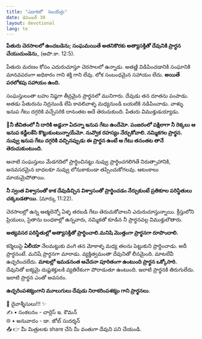 ```yaml
---
title: "ఎడారిలో  సెలయేర్లు"
date: డిసెంబర్ 30
layout: devotional
lang: te
---
```


**పేతురు చెరసాలలో ఉంచబడెను; సంఘమయితే అతనికొరకు అత్యాసక్తితో దేవునికి ప్రార్ధన చేయుచుండెను**_ (అపొ.కా. 12:5). 

పేతురు మరణం కోసం ఎదురుచూస్తూ చెరసాలలో ఉన్నాడు. అతణ్ణి విడిపించడానికి సంఘానికి మానవపరంగా అధికారం గాని శక్తి గాని లేవు. లోక సంబంధమైన సహాయం లేదు. **అయితే పరలోకపు సహాయం ఉంది.**

 సంఘస్తులంతా బహు నిష్ఠగా తీవ్రమైన ప్రార్థనలో మునిగారు. దేవుడు తన దూతను పంపాడు. అతడు పేతురును నిద్రనుండి లేపి కావలివాళ్ళ మధ్యనుండి బయటికి నడిపించాడు. వాళ్ళు ఇనుప గేటు దగ్గరికి వచ్చేసరికి దానంతట అదే తెరుచుకుంది. పేతురు విముక్తుడయ్యాడు.

**📖నీ జీవితంలో నీ దారికి అడ్డుగా ఏదన్నా ఇనుప గేటు ఉందేమో. పంజరంలో పక్షిలాగా నీ రెక్కలు ఆ ఇనుప కడ్డీలకేసి కొట్టుకుంటున్నాయేమో. నువ్వొక రహస్యం నేర్చుకోవాలి. నమ్మికగల ప్రార్థన. నువ్వు ఇనుప గేటు దగ్గరికి వచ్చినప్పుడు ఈ ప్రార్థన ఉంటే ఆ గేటు తనంతట తానే తెరుచుకుంటుంది.**

 ఆనాటి సంఘస్తులు మేడగదిలో ప్రార్థించినట్టు నువ్వు ప్రార్థించగలిగితే నిరుత్సాహానికి, అనవసరమైన బాధలకూ నువ్వు లోనుకాకుండా తప్పించుకోగలవు. ఆటంకాలు మాయమైపోతాయి. 

**నీ స్వంత విశ్వాసంతో కాక దేవుడిచ్చిన విశ్వాసంతో ప్రార్థించడం నేర్చుకుంటే ప్రతికూల పరిస్థితులు చక్కబడతాయి.** (మార్కు 11:22). 

చెరసాలల్లో ఉన్న ఆత్మలెన్నో ఏళ్ళ తరబడి గేటు తెరుచుకోవాలని ఎదురుచూస్తున్నాయి. క్రీస్తులోని ప్రియులు, సైతాను బంధకాల్లో ఉన్నవారు, నమ్మికతో కూడిన నీ ప్రార్థనవల్ల విముక్తులౌతారు.

**అత్యవసర పరిస్థితుల్లో అత్యాసక్తితో ప్రార్థించాలి.మనిషి మొత్తంగా ప్రార్థనగా రూపొందాలి.**

 కర్మెలుపై **ఏలీయా** నేలమట్టుకు వంగి తన మోకాళ్ళ మధ్య తలను పెట్టుకుని ప్రార్థించాడు. అదీ ప్రార్థనంటే. మనిషే ప్రార్థనగా మారాడు. వ్యక్తిత్వమంతా దేవునితో లీనమైంది. మాటలేవీ ఉచ్ఛరించలేదు. 
**మాటల్లో ఇమడనంత ఆవేదనా పూరితంగా ఉంటుంది ప్రార్థన ఒక్కోసారి.** దేవునితో ఐక్యమై దుష్టశక్తులకి వ్యతిరేకంగా పోరాడుతూ ఉంటుంది. ఇలాటి ప్రార్థనకి తిరుగులేదు. ఇలాటి ప్రార్థన ఎంతో అవసరం. 

**ఉచ్ఛరింపశక్యంగాని మూలుగులు దేవుడు నిరాకరింపశక్యం గాని ప్రార్థనలు.**

<div class="blessing">🙏 <span class="bless-text">దైవాశ్శీసులు!!!</span> ✨</div>

<div class="credit">✍️ <span class="credit-text">▪ సంకలనం - చార్లెస్ ఇ. కౌమన్</span></div>
<div class="credit">🌐 <span class="credit-text">▪ అనువాదం - డా. జోబ్ సుదర్శన్</span></div>


<div class="share">📤 👉 <span class="share-text">మీ మిత్రులకు share చేసి మీ వంతుగా దేవుని పని చేయండి.</span></div>
